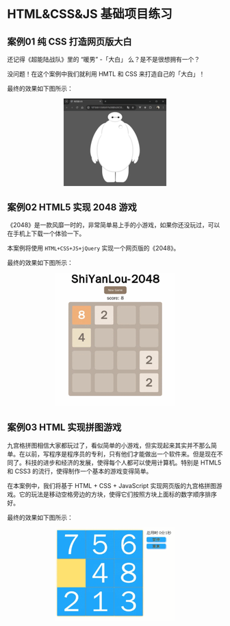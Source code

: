 # HTML&CSS&JS 基础项目练习

## 案例01 纯 CSS 打造网页版大白

还记得《超能陆战队》里的 “暖男” -「大白」 么？是不是很想拥有一个？

没问题！在这个案例中我们就利用 HMTL 和 CSS 来打造自己的「大白」！

最终的效果如下图所示：

<div align=center>
    <img src="./doc/image-baymax.png" alt="纯 CSS 打造网页版大白" width="240" />
</div>

## 案例02 HTML5 实现 2048 游戏

《2048》是一款风靡一时的，非常简单易上手的小游戏，如果你还没玩过，可以在手机上下载一个体验一下。

本案例将使用 `HTML+CSS+JS+jQuery` 实现一个网页版的《2048》。

最终的效果如下图所示：

<div align=center>
    <img src="./doc/image-2048.gif" alt="ShiYanLou-2048" width="280" />
</div>

## 案例03 HTML 实现拼图游戏

九宫格拼图相信大家都玩过了，看似简单的小游戏，但实现起来其实并不那么简单。在以前，写程序是程序员的专利，只有他们才能做出一个软件来。但是现在不同了。科技的进步和经济的发展，使得每个人都可以使用计算机。特别是 HTML5 和 CSS3 的流行，使得制作一个基本的游戏变得简单。

在本案例中，我们将基于 HTML + CSS + JavaScript 实现网页版的九宫格拼图游戏。它的玩法是移动空格旁边的方块，使得它们按照方块上面标的数字顺序排序好。

最终的效果如下图所示：

<div align=center>
    <img src="./doc/image-puzzle.gif" alt="Puzzle" width="280" />
</div>